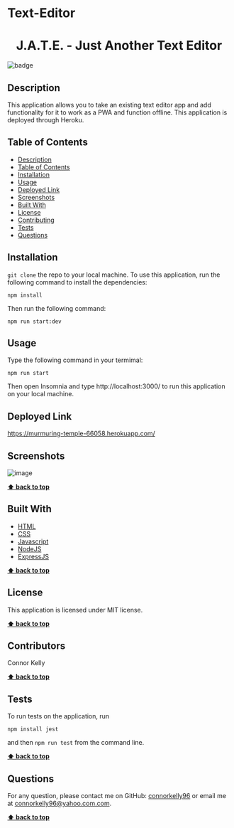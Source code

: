 # Text-Editor
<h1 align="center">J.A.T.E. - Just Another Text Editor</h1>

![badge](https://img.shields.io/badge/license-MIT-blue.svg)

## Description
This application allows you to take an existing text editor app and add functionality for it to work as a PWA and function offline. This application is deployed through Heroku.

## Table of Contents
- [Description](#description)
- [Table of Contents](#table-of-contents)
- [Installation](#installation)
- [Usage](#usage)
- [Deployed Link](#deployed-link)
- [Screenshots](#screenshots)
- [Built With](#built-with)
- [License](#license)
- [Contributing](#contributing)
- [Tests](#tests)
- [Questions](#questions)

## Installation
`git clone` the repo to your local machine. To use this application, run the following command to install the dependencies: 

    npm install

Then run the following command:

`npm run start:dev`

## Usage
Type the following command in your termimal:

`npm run start`

Then open Insomnia and type http://localhost:3000/ to run this application on your local machine.

## Deployed Link
https://murmuring-temple-66058.herokuapp.com/

## Screenshots
![image](https://user-images.githubusercontent.com/108823822/204162132-2ff7c832-e42f-4646-a023-6139ea51f031.png)


**[⬆ back to top](#table-of-contents)**

## Built With

* [HTML](https://developer.mozilla.org/en-US/docs/Web/HTML)
* [CSS](https://developer.mozilla.org/en-US/docs/Web/CSS)
* [Javascript](https://developer.mozilla.org/en-US/docs/Web/Javascript)
* [NodeJS](https://nodejs.org/en/)
* [ExpressJS](https://expressjs.com/)

**[⬆ back to top](#table-of-contents)**

## License
This application is licensed under MIT license. 

**[⬆ back to top](#table-of-contents)**

## Contributors
Connor Kelly

**[⬆ back to top](#table-of-contents)**

## Tests
To run tests on the application, run

`npm install jest`

and then `npm run test` from the command line.

**[⬆ back to top](#table-of-contents)**

## Questions
For any question, please contact me on GitHub: [connorkelly96](https://github.com/connorkelly96) or email me at connorkelly96@yahoo.com.com.

**[⬆ back to top](#table-of-contents)**
